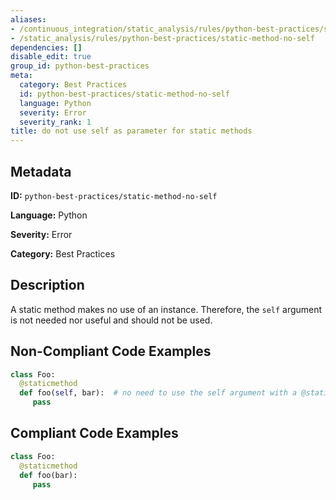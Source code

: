 ```yaml
---
aliases:
- /continuous_integration/static_analysis/rules/python-best-practices/static-method-no-self
- /static_analysis/rules/python-best-practices/static-method-no-self
dependencies: []
disable_edit: true
group_id: python-best-practices
meta:
  category: Best Practices
  id: python-best-practices/static-method-no-self
  language: Python
  severity: Error
  severity_rank: 1
title: do not use self as parameter for static methods
---
```

<!--  SOURCED FROM https://github.com/DataDog/datadog-static-analyzer-rule-docs -->


## Metadata
**ID:** `python-best-practices/static-method-no-self`

**Language:** Python

**Severity:** Error

**Category:** Best Practices

## Description
A static method makes no use of an instance. Therefore, the `self` argument is not needed nor useful and should not be used.

## Non-Compliant Code Examples
```python
class Foo:
  @staticmethod
  def foo(self, bar):  # no need to use the self argument with a @staticmethod
     pass
```

## Compliant Code Examples
```python
class Foo:
  @staticmethod
  def foo(bar):
     pass
```
